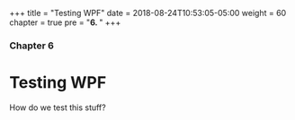 +++
title = "Testing WPF"
date = 2018-08-24T10:53:05-05:00
weight = 60
chapter = true
pre = "<b>6. </b>"
+++

### Chapter 6

# Testing WPF

How do we test this stuff?